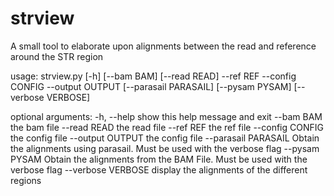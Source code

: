 # strview
A small tool to elaborate upon alignments between the read and reference around the STR region

usage: strview.py [-h] [--bam BAM] [--read READ] --ref REF --config CONFIG --output OUTPUT [--parasail PARASAIL] [--pysam PYSAM] [--verbose VERBOSE]

optional arguments:
  -h, --help           show this help message and exit
  --bam BAM            the bam file
  --read READ          the read file
  --ref REF            the ref file
  --config CONFIG      the config file
  --output OUTPUT      the config file
  --parasail PARASAIL  Obtain the alignments using parasail. Must be used with the verbose flag
  --pysam PYSAM        Obtain the alignments from the BAM File. Must be used with the verbose flag
  --verbose VERBOSE    display the alignments of the different regions
